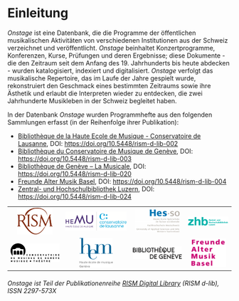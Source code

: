 # Einleitung
_Onstage_ ist eine Datenbank, die die Programme der öffentlichen musikalischen Aktivitäten von verschiedenen Institutionen aus der Schweiz verzeichnet und veröffentlicht. _Onstage_ beinhaltet Konzertprogramme, Konferenzen, Kurse, Prüfungen und deren Ergebnisse; diese Dokumente - die den Zeitraum seit dem Anfang des 19. Jahrhunderts bis heute abdecken - wurden katalogisiert, indexiert und digitalisiert. _Onstage_ verfolgt das musikalische Repertoire, das im Laufe der Jahre gespielt wurde, rekonstruiert den Geschmack eines bestimmten Zeitraums sowie ihre Ästhetik und erlaubt die Interpreten wieder zu entdecken, die zwei Jahrhunderte Musikleben in der Schweiz begleitet haben.

In der Datenbank _Onstage_ wurden Programmhefte aus den folgenden Sammlungen erfasst (in der Reihenfolge ihrer Publikation):

- [Bibliothèque de la Haute Ecole de Musique - Conservatoire de Lausanne](https://onstage.rism.digital/collection/CH-LAc), DOI: https://doi.org/10.5448/rism-d-lib-002
- [Bibliothèque du Conservatoire de Musique de Genève](https://onstage.rism.digital/collection/CH-Gc), DOI: https://doi.org/10.5448/rism-d-lib-003
- [Bibliothèque de Genève – La Musicale](https://onstage.rism.digital/collection/CH-Gmu), DOI: https://doi.org/10.5448/rism-d-lib-020
- [Freunde Alter Musik Basel](https://onstage.rism.digital/collection/FAMB), DOI: https://doi.org/10.5448/rism-d-lib-004
- [Zentral- und Hochschulbibliothek Luzern](https://onstage.rism.digital/collection/CH-Lz), DOI: https://doi.org/10.5448/rism-d-lib-024


<!-- Old Onstage logos-->
<div>
	<table border="0" cellspacing="10px" style="margin: 0 auto;text-align:center">
		<tr>
			<td align="center">
				<a href="http://www.rism-ch.org" target="_blank"><img src="https://raw.githubusercontent.com/rism-ch/onstage-texts/master/images/logo-rism.png" width="80px" border="0"></a>
			</td>
			<td align="center">
				<a href="http://www.hemu.ch" target="_blank"><img src="https://raw.githubusercontent.com/rism-ch/onstage-texts/master/images/logo-cdl-hemu.png" width="150px" border="0"></a>
			</td>
			<td align="center">
				<a href="http://www.hes-so.ch" target="_blank"><img src="https://raw.githubusercontent.com/rism-ch/onstage-texts/master/images/logo-hesso-s.png" width="100px" border="0"></a>
			</td>
			<td align="center">
				<a href="https://www.zhbluzern.ch/" target="_blank"><img src="https://raw.githubusercontent.com/rism-ch/onstage-texts/master/images/Logo-ZHB-farbig.png" width="100px" border="0"></a>
			</td>
		</tr>
    <tr>
 			<td align="center>
				<a href="http://www.cmusge.ch" target="_blank"><img src="https://raw.githubusercontent.com/rism-ch/onstage-texts/master/images/logo-cmusge.png" width="120px" border="0"></a>
 			</td>
 			<td align="center">
				<a href="https://www.hesge.ch/hem" target="_blank"><img src="https://raw.githubusercontent.com/rism-ch/onstage-texts/master/images/logo-hem-ge.png" width="75px" border="0"></a>
 			</td>
 			<td align="center">
				<a href="https://www.bge-geneve.ch/" target="_blank"><img src="https://raw.githubusercontent.com/rism-ch/onstage-texts/master/images/logo-bge.png" width="120px" border="0"></a>
 			</td>
      <td align="center">
        <a href="http://famb.ch/" target="_blank"><img src="https://raw.githubusercontent.com/rism-ch/onstage-texts/master/images/famb_logo_pantone.jpg" width="80px" border="0"></a>
        </td>
    </tr>
	</table>
</div>


###### Onstage ist Teil der Publikationenreihe [RISM Digital Library](http://rism-ch.org/d-lib.html) (RISM d-lib), ISSN 2297-573X
